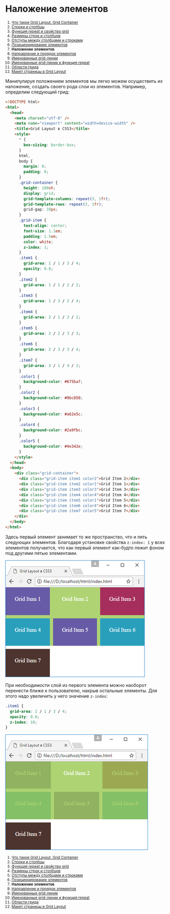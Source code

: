 # Наложение элементов

<small markdown="1">

1. [Что такое Grid Layout. Grid Container](grid-1.md)
2. [Строки и столбцы](grid-2.md)
3. [Функция repeat и свойство grid](grid-3.md)
4. [Размеры строк и столбцов](grid-4.md)
5. [Отступы между столбцами и строками](grid-5.md)
6. [Позиционирование элементов](grid-6.md)
7. **Наложение элементов**
8. [Направление и порядок элементов](grid-8.md)
9. [Именованные grid-линии](grid-9.md)
10. [Именованные grid-линии и функция repeat](grid-10.md)
11. [Области грида](grid-11.md)
12. [Макет страницы в Grid Layout](grid-12.md)

</small>

Манипулируя положением элементов мы легко можем осуществить их наложение, создать своего рода слои из элементов. Например, определим следующий грид:

```html
<!DOCTYPE html>
<html>
  <head>
    <meta charset="utf-8" />
    <meta name="viewport" content="width=device-width" />
    <title>Grid Layout в CSS3</title>
    <style>
      * {
        box-sizing: border-box;
      }
      html,
      body {
        margin: 0;
        padding: 0;
      }
      .grid-container {
        height: 100vh;
        display: grid;
        grid-template-columns: repeat(3, 1fr);
        grid-template-rows: repeat(3, 1fr);
        grid-gap: 10px;
      }
      .grid-item {
        text-align: center;
        font-size: 1.1em;
        padding: 1.5em;
        color: white;
        z-index: 1;
      }
      .item1 {
        grid-area: 1 / 1 / 3 / 4;
        opacity: 0.8;
      }
      .item2 {
        grid-area: 1 / 1 / 2 / 2;
      }
      .item3 {
        grid-area: 1 / 3 / 2 / 4;
      }
      .item4 {
        grid-area: 2 / 1 / 3 / 2;
      }
      .item5 {
        grid-area: 2 / 2 / 3 / 3;
      }
      .item6 {
        grid-area: 2 / 3 / 3 / 4;
      }
      .item7 {
        grid-area: 3 / 1 / 4 / 2;
      }
      .color1 {
        background-color: #675ba7;
      }
      .color2 {
        background-color: #9bc850;
      }
      .color3 {
        background-color: #a62e5c;
      }
      .color4 {
        background-color: #2a9fbc;
      }
      .color5 {
        background-color: #4e342e;
      }
    </style>
  </head>
  <body>
    <div class="grid-container">
      <div class="grid-item item1 color2">Grid Item 2</div>
      <div class="grid-item item2 color1">Grid Item 1</div>
      <div class="grid-item item3 color3">Grid Item 3</div>
      <div class="grid-item item4 color4">Grid Item 4</div>
      <div class="grid-item item5 color1">Grid Item 5</div>
      <div class="grid-item item6 color4">Grid Item 6</div>
      <div class="grid-item item7 color5">Grid Item 7</div>
    </div>
  </body>
</html>
```

Здесь первый элемент занимает то же пространство, что и пять следующих элементов. Благодаря установке свойства `z-index: 1` у всех элементов получается, что как первый элемент как-будто лежит фоном под другими пятью элементами.

![Наложение элементов](grid-7-1.png)

При необходимости слой из первого элемента можно наоборот перенести ближе к пользователю, накрыв остальные элементы. Для этого надо увеличить у него значение `z-index`:

```css
.item1 {
  grid-area: 1 / 1 / 3 / 4;
  opacity: 0.8;
  z-index: 10;
}
```

![Наложение элементов](grid-7-2.png)

<small markdown="1">

1. [Что такое Grid Layout. Grid Container](grid-1.md)
2. [Строки и столбцы](grid-2.md)
3. [Функция repeat и свойство grid](grid-3.md)
4. [Размеры строк и столбцов](grid-4.md)
5. [Отступы между столбцами и строками](grid-5.md)
6. [Позиционирование элементов](grid-6.md)
7. **Наложение элементов**
8. [Направление и порядок элементов](grid-8.md)
9. [Именованные grid-линии](grid-9.md)
10. [Именованные grid-линии и функция repeat](grid-10.md)
11. [Области грида](grid-11.md)
12. [Макет страницы в Grid Layout](grid-12.md)

</small>
